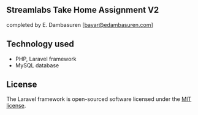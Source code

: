 
## Streamlabs Take Home Assignment V2

completed by E. Dambasuren [bayar@edambasuren.com]

## Technology used
- PHP, Laravel framework
- MySQL database

## License

The Laravel framework is open-sourced software licensed under the [MIT license](https://opensource.org/licenses/MIT).
